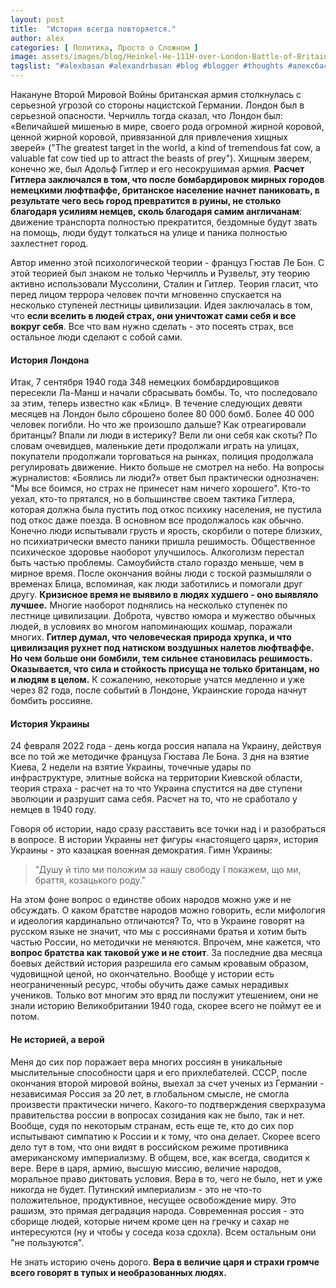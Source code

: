 ```yaml
---
layout: post
title:  "История всегда повторяется."
author: alex
categories: [ Политика, Просто о Сложном ]
image: assets/images/blog/Heinkel-He-111H-over-London-Battle-of-Britain-01.jpeg
tagslist: "#alexbasan #alexandrbasan #blog #blogger #thoughts #алексбасан #александрбасан #блог #блоггер #простоосложном #какработаетмир #какустроенмир #простоосложном #теориямира #теория #политика #явнеполитики #россия #украина #война"
---
```


Накануне Второй Мировой Войны британская армия столкнулась с серьезной угрозой со стороны нацистской Германии. Лондон был в серьезной опасности. Черчилль тогда сказал, что Лондон был: «Величайшей мишенью в мире, своего рода огромной жирной коровой, ценной жирной коровой, привязанной для привлечения хищных зверей» ("The greatest target in the world, a kind of tremendous fat cow, a valuable fat cow tied up to attract the beasts of prey"). Хищным зверем, конечно же, был Адольф Гитлер и его несокрушимая армия. **Расчет Гитлера заключался в том, что после бомбардировок мирных городов немецкими люфтваффе, британское население начнет паниковать, в результате чего весь город превратится в руины, не столько благодаря усилиям немцев, сколь благодаря самим англичанам**: движение транспорта полностью прекратится, бездомные будут звать на помощь, люди будут толкаться на улице и паника полностью захлестнет город.

Автор именно этой психологической теории - француз Гюстав Ле Бон. С этой теорией был знаком не только Черчилль и Рузвельт, эту теорию активно использовали Муссолини, Сталин и Гитлер. Теория гласит, что перед лицом террора человек почти мгновенно спускается на несколько ступеней лестницы цивилизации. Идея заключалась в том, что **если вселить в людей страх, они уничтожат сами себя и все вокруг себя**. Все что вам нужно сделать - это посеять страх, все остальное люди сделают с собой сами. 

#### История Лондона

Итак, 7 сентября 1940 года 348 немецких бомбардировщиков пересекли Ла-Манш и начали сбрасывать бомбы. То, что последовало за этим, теперь известно как «Блиц». В течение следующих девяти месяцев на Лондон было сброшено более 80 000 бомб. Более 40 000 человек погибли. Но что же произошло дальше? Как отреагировали британцы? Впали ли люди в истерику? Вели ли они себя как скоты? По словам очевидцев, маленькие дети продолжали играть на улицах, покупатели продолжали торговаться на рынках, полиция продолжала регулировать движение. Никто больше не смотрел на небо. На вопросы журналистов: «Боялись ли люди?» ответ был практически однозначен: "Мы все боимся, но страх не принесет нам ничего хорошего". Кто-то уехал, кто-то прятался, но в большинстве своем тактика Гитлера, которая должна была пустить под откос психику населения, не пустила под откос даже поезда. В основном все продолжалось как обычно. Конечно люди испытывали грусть и ярость, скорбили о потере близких, но психиатрически вместо паники пришла решимость. Общественное психическое здоровье наоборот улучшилось. Алкоголизм перестал быть частью проблемы. Самоубийств стало гораздо меньше, чем в мирное время. После окончания войны люди с тоской размышляли о временах Блица, вспоминая, как люди заботились и помогали друг другу. **Кризисное время не выявило в людях худшего - оно выявляло лучшее.** Многие наоборот поднялись на несколько ступенек по лестнице цивилизации. Доброта, чувство юмора и мужество обычных людей, в условиях во многом напоминающих кошмар, поражали многих. **Гитлер думал, что человеческая природа хрупка, и что цивилизация рухнет под натиском воздушных налетов люфтваффе. Но чем больше они бомбили, тем сильнее становилась решимость. Оказывается, что сила и стойкость присуща не только британцам, но и людям в целом.** К сожалению, некоторые учатся медленно и уже через 82 года, после событий в Лондоне, Украинские города начнут бомбить россияне.


#### История Украины

24 февраля 2022 года - день когда россия напала на Украину, действуя все по той же методичке француза Гюстава Ле Бона. 3 дня на взятие Киева, 2 недели на взятие Украины, точечные удары по инфраструктуре, элитные войска на территории Киевской области, теория страха - расчет на то что Украина спустится на две ступени эволюции и разрушит сама себя. Расчет на то, что не сработало у немцев в 1940 году.

Говоря об истории, надо сразу расставить все точки над і и разобраться в вопросе. В истории Украины нет фигуры «настоящего царя», история Украины - это казацкая военная демократия. Гимн Украины:

> "Душу й тіло ми положим за нашу свободу
І покажем, що ми, браття, козацького роду."

На этом фоне вопрос о единстве обоих народов можно уже и не обсуждать. О каком братстве народов можно говорить, если мифология и идеология кардинально отличаются? То, что в Украине говорят на русском языке не значит, что мы с россиянами братья и хотим быть частью России, но методички не меняются. Впрочем, мне кажется, что **вопрос братства как таковой уже и не стоит**. За последние два месяца боевых действий история разрешила его самым кровавым образом, чудовищной ценой, но окончательно. Вообще у истории есть неограниченный ресурс, чтобы обучить даже самых нерадивых учеников. Только вот многим это вряд ли послужит утешением, они не знали историю Великобритании 1940 года, скорее всего не поймут ее и потом.

#### Не историей, а верой

Меня до сих пор поражает вера многих россиян в уникальные мыслительные способности царя и его прихлебателей. СССР, после окончания второй мировой войны, выехал за счет ученых из Германии - независимая Россия за 20 лет, в глобальном смысле, не смогла произвести практически ничего. Какого-то подтверждения сверхразума правительства россии в вопросах созидания как не было, так и нет. Вообще, судя по некоторым странам, есть еще те, кто до сих пор испытывают симпатию к России и к тому, что она делает. Скорее всего дело тут в том, что они видят в российском режиме противника американскому империализму. В общем, все, как всегда, сводится к вере. Вере в царя, армию, высшую миссию, величие народов, моральное право диктовать условия. Вера в то, чего не было, нет и уже никогда не будет. Путинский империализм - это не что-то положительное, продуктивное, несущее освобождение миру. Это рашизм, это прямая деградация народа. Современная россия - это сборище людей, которые ничем кроме цен на гречку и сахар не интересуются (ну и чтобы у соседа коза сдохла). Всем остальным они "не пользуются". 

Не знать историю очень дорого. **Вера в величие царя и страхи громче всего говорят в тупых и необразованных людях.** 

